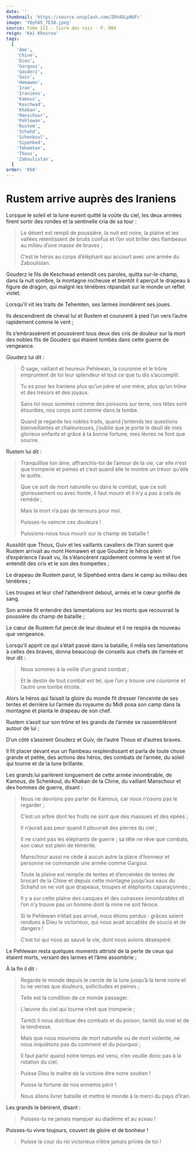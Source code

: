 ```yaml
---
date: ''
thumbnail: 'https://source.unsplash.com/IRh4OLpNUFc'
image: 'YQyh65_7E30.jpeg'
source: tome III - livre des rois - P. 084
reign: 'Keï Khosrou'
tags:
  [
    'âme',
    'Chine',
    'Dieu',
    'Gargoui',
    'Gouderz',
    'Guiv',
    'Hemawen',
    'Iran',
    'Iraniens',
    'Kamous',
    'Keschwad',
    'Khakan',
    'Manschour',
    'Pehlewan',
    'Rustem',
    'Schahd',
    'Schenkoul',
    'Sipehbed',
    'Tehemten',
    'Thous',
    'Zaboulistan',
  ]
order: '058'
---
```


# Rustem arrive auprès des Iraniens

Lorsque le soleil et la lune eurent quitté la voûte du ciel, les deux armées firent sortir des rondes et la sentinelle cria de sa tour :

> Le désert est rempli de poussière, la nuit est noire, la plaine et les vallées retentissent de bruits confus et l’on voit briller des flambeaux au milieu d’une masse de braves ;
>
> C’est le héros au corps d’éléphant qui accourt avec une armée du Zaboulistan.

Gouderz le fils de Keschwad entendit ces paroles, quitta sur-le-champ, dans la nuit sombre, la montagne rocheuse et bientôt il aperçut le drapeau à figure de dragon, qui malgré les ténèbres répandait sur le monde un reflet violet.

Lorsqu’il vit les traits de Tehemten, ses larmes inondèrent ses joues.

Ils descendirent de cheval lui et Rustem et coururent à pied l’un vers l’autre rapidement comme le vent ;

Ils s’embrassèrent et poussèrent tous deux des cris de douleur sur la mort des nobles fils de Gouderz qui étaient tombés dans cette guerre de vengeance.

Gouderz lui dit :

> Ô sage, vaillant et heureux Pehlewan, la couronne et le trône empruntent de toi leur splendeur et tout ce que tu dis s’accomplit.
>
> Tu es pour les Iraniens plus qu’un père et une mère, plus qu’un trône et des trésors et des joyaux.
>
> Sans toi nous sommes comme des poissons sur terre, nos têtes sont étourdies, nos corps sont comme dans la tombe.
>
> Quand je regarde tes nobles traits, quand j’entends tes questions bienveillantes et chaleureuses, j’oublie que je porte le deuil de mes glorieux enfants et grâce à ta bonne fortune, mes lèvres ne font que sourire.

Rustem lui dit :

> Tranquillise ton âme, affranchis-toi de l’amour de la vie, car elle n’est que tromperie et peines et c’est quand elle te montre un trésor qu’elle te quitte.
>
> Que ce soit de mort naturelle ou dans le combat, que ce soit glorieusement ou avec honte, il faut mourir et il n’y a pas à cela de remède ;
>
> Mais la mort n’a pas de terreurs pour moi.
>
> Puisses-tu vaincre ces douleurs !
>
> Puissions-nous tous mourir sur le champ de bataille !

Aussitôt que Thous, Guiv et les vaillants cavaliers de l’Iran surent que Rustem arrivait au mont Hemawen et que Gouderz le héros plein d’expérience l’avait vu, ils s’élancèrent rapidement comme le vent et l’on entendit des cris et le son des trompettes ;

Le drapeau de Rustem parut, le Sipehbed entra dans le camp au milieu des ténèbres ;

Les troupes et leur chef l’attendirent debout, armés et le cœur gonflé de sang.

Son armée fit entendre des lamentations sur les morts que recouvrait la poussière du champ de bataille ;

Le cœur de Rustem fut percé de leur douleur et il ne respira de nouveau que vengeance.

Lorsqu’il apprit ce qui s’était passé dans la bataille, il mêla ses lamentations à celles des braves, donna beaucoup de conseils aux chefs de l’armée et leur dit :

> Nous sommes à la veille d’un grand combat ;
>
> Et le destin de tout combat est tel, que l’un y trouve une couronne et l’autre une tombe étroite.

Alors le héros qui faisait la gloire du monde fit dresser l’enceinte de ses tentes et derrière lui l’armée du royaume du Midi posa son camp dans la montagne et planta le drapeau de son chef.

Rustem s’assit sur son trône et les grands de l’armée se rassemblèrent autour de lui ;

D’un côté s’assirent Gouderz et Guiv, de l’autre Thous et d’autres braves.

Il fit placer devant eux un flambeau resplendissant et parla de toute chose grande et petite, des actions des héros, des combats de l’armée, du soleil qui tourne et de la lune brillante.

Les grands lui parlèrent longuement de cette armée innombrable, de Kamous, de Schenkoul, du Khakan de la Chine, du vaillant Manschour et des hommes de guerre, disant :

> Nous ne devrions pas parler de Kamous, car nous n’osons pas le regarder ;
>
> C’est un arbre dont les fruits ne sont que des massues et des épées ;
>
> Il n’aurait pas peur quand il pleuvrait des pierres du ciel ;
>
> Il ne craint pas les éléphants de guerre ; sa tête ne rêve que combats, son cœur est plein de témérité.
>
> Manschour aussi ne cède à aucun autre la place d’honneur et personne ne commande une armée comme Gargoui.
>
> Toute la plaine est remplie de tentes et d’enceintes de tentes de brocart de la Chine et depuis cette montagne jusqu’aux eaux du Schahd on ne voit que drapeaux, troupes et éléphants caparaçonnés ;
>
> Il y a sur cette plaine des casques et des cuirasses innombrables et l’on n’y trouve pas un homme dont la mine ne soit féroce.
>
> Si le Pehlewan n’était pas arrivé, nous étions perdus : grâces soient rendues à Dieu le victorieux, qui nous avait accablés de soucis et de dangers !
>
> C’est toi qui nous as sauvé la vie, dont nous avions désespéré.

Le Pehlewan resta quelques moments attristé de la perte de ceux qui étaient morts, versant des larmes et l’âme assombrie ;

À la fin il dit :

> Regarde le monde depuis le cercle de la lune jusqu’à la terre noire et tu ne verras que douleurs, sollicitudes et peines ;
>
> Telle est la condition de ce monde passager.
>
> L’œuvre du ciel qui tourne n’est que tromperie ;
>
> Tantôt il nous distribue des combats et du poison, tantôt du miel et de la tendresse.
>
> Mais que nous mourions de mort naturelle ou de mort violente, ne nous inquiétons pas du comment et du pourquoi ;
>
> Il faut partir quand notre temps est venu, n’en veuille donc pas à la rotation du ciel.
>
> Puisse Dieu le maître de la victoire être notre soutien !
>
> Puisse la fortune de nos ennemis périr !
>
> Nous allons livrer bataille et mettre le monde à la merci du pays d’Iran.

Les grands le bénirent, disant :

> Puisses-tu ne jamais manquer au diadème et au sceau !

Puisses-tu vivre toujours, couvert de gloire et de bonheur !
>
> Puisse la cour du roi victorieux n’être jamais privée de toi !
